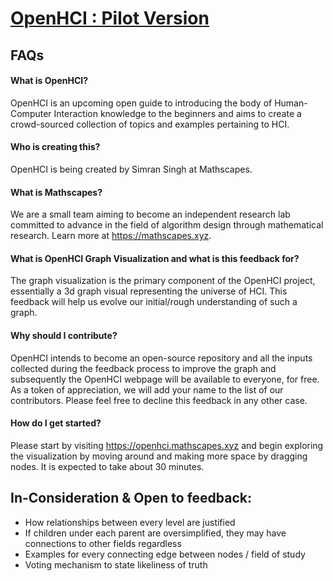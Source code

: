 # [OpenHCI : Pilot Version](http://openhci.mathscapes.xyz)
## FAQs


#### **What is OpenHCI?**
OpenHCI is an upcoming open guide to introducing the body of Human-Computer Interaction knowledge to the beginners and aims to create a crowd-sourced collection of topics and examples pertaining to HCI.


#### **Who is creating this?**
OpenHCI is being created by Simran Singh at Mathscapes.


#### **What is Mathscapes?**
We are a small team aiming to become an independent research lab committed to advance in the field of algorithm design through mathematical research. Learn more at https://mathscapes.xyz.


#### **What is OpenHCI Graph Visualization and what is this feedback for?**
The graph visualization is the primary component of the OpenHCI project, essentially a 3d graph visual representing the universe of HCI. This feedback will help us evolve our initial/rough understanding of such a graph.


#### **Why should I contribute?**
OpenHCI intends to become an open-source repository and all the inputs collected during the feedback process to improve the graph and subsequently the OpenHCI webpage will be available to everyone, for free. As a token of appreciation, we will add your name to the list of our contributors. Please feel free to decline this feedback in any other case.


#### **How do I get started?**
Please start by visiting https://openhci.mathscapes.xyz and begin exploring the visualization by moving around and making more space by dragging nodes. It is expected to take about 30 minutes.

## In-Consideration & Open to feedback:

* How relationships between every level are justified 
* If children under each parent are oversimplified, they may have connections to other fields regardless
* Examples for every connecting edge between nodes / field of study
* Voting mechanism to state likeliness of truth
